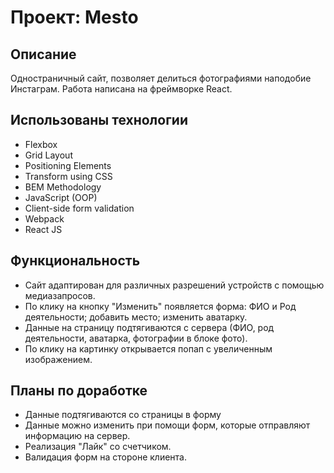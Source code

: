 # Проект: Mesto

## Описание
Одностраничный сайт, позволяет делиться фотографиями наподобие Инстаграм.
Работа написана на фреймворке React.

## Использованы технологии
- Flexbox
- Grid Layout
- Positioning Elements
- Transform using CSS
- BEM Methodology
- JavaScript (OOP)
- Client-side form validation
- Webpack
- React JS

## Функциональность
- Сайт адаптирован для различных разрешений устройств с помощью медиазапросов.
- По клику на кнопку "Изменить" появляется форма: ФИО и Род деятельности; добавить место; изменить аватарку.
- Данные на страницу подтягиваются с сервера (ФИО, род деятельности, аватарка, фотографии в блоке фото).
- По клику на картинку открывается попап с увеличенным изображением.

## Планы по доработке
- Данные подтягиваются со страницы в форму
- Данные можно изменить при помощи форм, которые отправляют информацию на сервер.
- Реализация "Лайк" со счетчиком.
- Валидация форм на стороне клиента.
